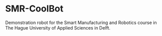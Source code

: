 # SMR-CoolBot
Demonstration robot for the Smart Manufacturing and Robotics course in The Hague University of Applied Sciences in Delft.
